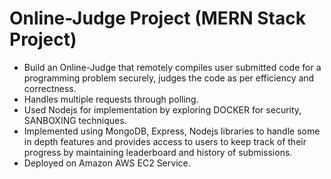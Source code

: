 # Online-Judge Project (MERN Stack Project) 

- Build an Online-Judge that remotely compiles user submitted code for a programming
problem securely, judges the code as per efficiency and correctness.
- Handles multiple requests through polling.
- Used Nodejs for implementation by exploring DOCKER for security, SANBOXING
techniques.
- Implemented using MongoDB, Express, Nodejs libraries to handle some in depth features and
provides access to users to keep track of their progress by maintaining leaderboard and history
of submissions.
- Deployed on Amazon AWS EC2 Service.
